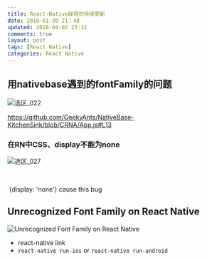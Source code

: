 ```yaml
---
title: React-Native踩得坑持续更新
date: 2018-01-30 21：48
updated: 2018-04-02 23:12
comments: true
layout: post
tags: [React Native]
categories: React Native
---
```


## 用nativebase遇到的fontFamily的问题

![选区_022](http://ozar6ogjb.bkt.clouddn.com/expo-font-family.png)

<!--more-->
https://github.com/GeekyAnts/NativeBase-KitchenSink/blob/CRNA/App.js#L13

###  在RN中CSS、display不能为none

![选区_027](http://ozar6ogjb.bkt.clouddn.com/rn-timed-out.png)

​	

​	{display: 'none'} cause this bug

## Unrecognized Font Family on React Native
![Unrecognized Font Family on React Native](https://blogaaaaxzh.oss-cn-hangzhou.aliyuncs.com/Unrecognized%20Font%20FamilyonReactNative.png)

* react-native link
* `react-native run-ios` or `react-native run-android`

